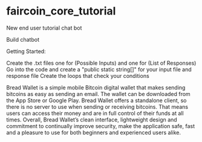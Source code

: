 # faircoin_core_tutorial
New end user tutorial chat bot

Build chatbot

Getting Started:

Create the .txt files one for (Possible Inputs) and one for (List of Responses)
Go into the code and create a "public static string[]" for your input file and response file 
Create the loops that check your conditions

Bread Wallet is a simple mobile Bitcoin digital wallet that makes sending bitcoins as easy as sending an email. The wallet can be downloaded from the App Store or Google Play. Bread Wallet offers a standalone client, so there is no server to use when sending or receiving bitcoins. That means users can access their money and are in full control of their funds at all times. Overall, Bread Wallet’s clean interface, lightweight design and commitment to continually improve security, make the application safe, fast and a pleasure to use for both beginners and experienced users alike.


